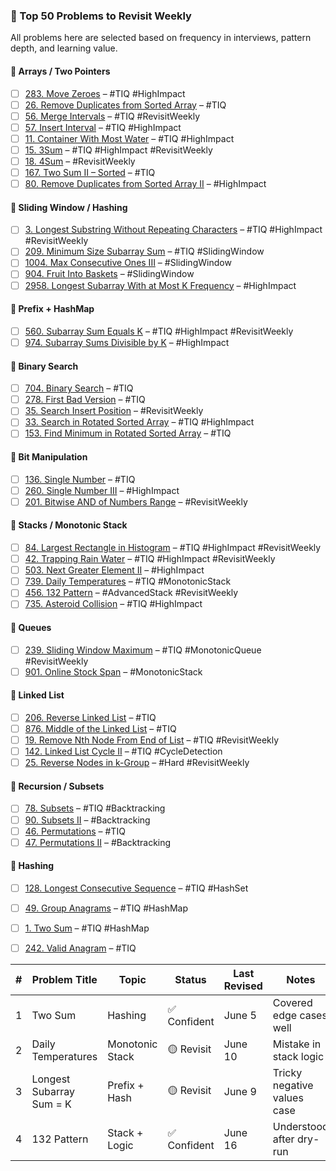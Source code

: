 ### 🔁 Top 50 Problems to Revisit Weekly
All problems here are selected based on frequency in interviews, pattern depth, and learning value.

#### 📁 Arrays / Two Pointers
- [ ] [283. Move Zeroes](https://leetcode.com/problems/move-zeroes/) – #TIQ #HighImpact
- [ ] [26. Remove Duplicates from Sorted Array](https://leetcode.com/problems/remove-duplicates-from-sorted-array/) – #TIQ
- [ ] [56. Merge Intervals](https://leetcode.com/problems/merge-intervals/) – #TIQ #RevisitWeekly
- [ ] [57. Insert Interval](https://leetcode.com/problems/insert-interval/) – #TIQ #HighImpact
- [ ] [11. Container With Most Water](https://leetcode.com/problems/container-with-most-water/) – #TIQ #HighImpact
- [ ] [15. 3Sum](https://leetcode.com/problems/3sum/) – #TIQ #HighImpact #RevisitWeekly
- [ ] [18. 4Sum](https://leetcode.com/problems/4sum/) – #RevisitWeekly
- [ ] [167. Two Sum II – Sorted](https://leetcode.com/problems/two-sum-ii-input-array-is-sorted/) – #TIQ
- [ ] [80. Remove Duplicates from Sorted Array II](https://leetcode.com/problems/remove-duplicates-from-sorted-array-ii/) – #HighImpact

#### 📁 Sliding Window / Hashing
- [ ] [3. Longest Substring Without Repeating Characters](https://leetcode.com/problems/longest-substring-without-repeating-characters/) – #TIQ #HighImpact #RevisitWeekly
- [ ] [209. Minimum Size Subarray Sum](https://leetcode.com/problems/minimum-size-subarray-sum/) – #TIQ #SlidingWindow
- [ ] [1004. Max Consecutive Ones III](https://leetcode.com/problems/max-consecutive-ones-iii/) – #SlidingWindow
- [ ] [904. Fruit Into Baskets](https://leetcode.com/problems/fruit-into-baskets/) – #SlidingWindow
- [ ] [2958. Longest Subarray With at Most K Frequency](https://leetcode.com/problems/length-of-longest-subarray-with-at-most-k-frequency/) – #HighImpact

#### 📁 Prefix + HashMap
- [ ] [560. Subarray Sum Equals K](https://leetcode.com/problems/subarray-sum-equals-k/) – #TIQ #HighImpact #RevisitWeekly
- [ ] [974. Subarray Sums Divisible by K](https://leetcode.com/problems/subarray-sums-divisible-by-k/) – #HighImpact

#### 📁 Binary Search
- [ ] [704. Binary Search](https://leetcode.com/problems/binary-search/) – #TIQ
- [ ] [278. First Bad Version](https://leetcode.com/problems/first-bad-version/) – #TIQ
- [ ] [35. Search Insert Position](https://leetcode.com/problems/search-insert-position/) – #RevisitWeekly
- [ ] [33. Search in Rotated Sorted Array](https://leetcode.com/problems/search-in-rotated-sorted-array/) – #TIQ #HighImpact
- [ ] [153. Find Minimum in Rotated Sorted Array](https://leetcode.com/problems/find-minimum-in-rotated-sorted-array/) – #TIQ

#### 📁 Bit Manipulation
- [ ] [136. Single Number](https://leetcode.com/problems/single-number/) – #TIQ
- [ ] [260. Single Number III](https://leetcode.com/problems/single-number-iii/) – #HighImpact
- [ ] [201. Bitwise AND of Numbers Range](https://leetcode.com/problems/bitwise-and-of-numbers-range/) – #RevisitWeekly

#### 📁 Stacks / Monotonic Stack
- [ ] [84. Largest Rectangle in Histogram](https://leetcode.com/problems/largest-rectangle-in-histogram/) – #TIQ #HighImpact #RevisitWeekly
- [ ] [42. Trapping Rain Water](https://leetcode.com/problems/trapping-rain-water/) – #TIQ #HighImpact #RevisitWeekly
- [ ] [503. Next Greater Element II](https://leetcode.com/problems/next-greater-element-ii/) – #HighImpact
- [ ] [739. Daily Temperatures](https://leetcode.com/problems/daily-temperatures/) – #TIQ #MonotonicStack
- [ ] [456. 132 Pattern](https://leetcode.com/problems/132-pattern/) – #AdvancedStack #RevisitWeekly
- [ ] [735. Asteroid Collision](https://leetcode.com/problems/asteroid-collision/) – #TIQ #HighImpact

#### 📁 Queues
- [ ] [239. Sliding Window Maximum](https://leetcode.com/problems/sliding-window-maximum/) – #TIQ #MonotonicQueue #RevisitWeekly
- [ ] [901. Online Stock Span](https://leetcode.com/problems/online-stock-span/) – #MonotonicStack

#### 📁 Linked List
- [ ] [206. Reverse Linked List](https://leetcode.com/problems/reverse-linked-list/) – #TIQ
- [ ] [876. Middle of the Linked List](https://leetcode.com/problems/middle-of-the-linked-list/) – #TIQ
- [ ] [19. Remove Nth Node From End of List](https://leetcode.com/problems/remove-nth-node-from-end-of-list/) – #TIQ #RevisitWeekly
- [ ] [142. Linked List Cycle II](https://leetcode.com/problems/linked-list-cycle-ii/) – #TIQ #CycleDetection
- [ ] [25. Reverse Nodes in k-Group](https://leetcode.com/problems/reverse-nodes-in-k-group/) – #Hard #RevisitWeekly

#### 📁 Recursion / Subsets
- [ ] [78. Subsets](https://leetcode.com/problems/subsets/) – #TIQ #Backtracking
- [ ] [90. Subsets II](https://leetcode.com/problems/subsets-ii/) – #Backtracking
- [ ] [46. Permutations](https://leetcode.com/problems/permutations/) – #TIQ
- [ ] [47. Permutations II](https://leetcode.com/problems/permutations-ii/) – #Backtracking

#### 📁 Hashing
- [ ] [128. Longest Consecutive Sequence](https://leetcode.com/problems/longest-consecutive-sequence/) – #TIQ #HashSet
- [ ] [49. Group Anagrams](https://leetcode.com/problems/group-anagrams/) – #TIQ #HashMap
- [ ] [1. Two Sum](https://leetcode.com/problems/two-sum/) – #TIQ #HashMap
- [ ] [242. Valid Anagram](https://leetcode.com/problems/valid-anagram/) – #TIQ




| # | Problem Title               | Topic         | Status     | Last Revised | Notes                        |
|---|-----------------------------|---------------|------------|---------------|------------------------------|
| 1 | Two Sum                     | Hashing       | ✅ Confident | June 5        | Covered edge cases well     |
| 2 | Daily Temperatures          | Monotonic Stack | 🟡 Revisit | June 10       | Mistake in stack logic      |
| 3 | Longest Subarray Sum = K   | Prefix + Hash | 🟡 Revisit | June 9        | Tricky negative values case |
| 4 | 132 Pattern                | Stack + Logic | ✅ Confident | June 16       | Understood after dry-run    |

